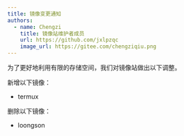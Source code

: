 ```yaml
---
title: 镜像变更通知
authors:
  - name: Chengzi
    title: 镜像站维护者成员
    url: https://github.com/jxlpzqc
    image_url: https://gitee.com/chengziqiu.png
---
```


为了更好地利用有限的存储空间，我们对镜像站做出以下调整。

新增以下镜像：

- termux

删除以下镜像：

- loongson
